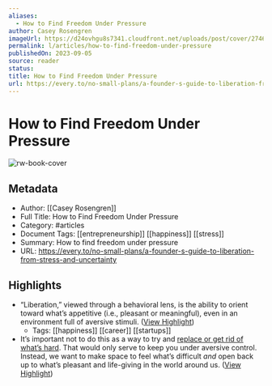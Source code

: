 ```yaml
---
aliases:
  - How to Find Freedom Under Pressure
author: Casey Rosengren
imageUrl: https://d24ovhgu8s7341.cloudfront.net/uploads/post/cover/2746/danshipper_a_graphic_of_chains_breaking_apart_symbolizing_liber_69b5b772-75fe-4e2e-9e88-b4533d9840c3.png
permalink: l/articles/how-to-find-freedom-under-pressure
publishedOn: 2023-09-05
source: reader
status: 
title: How to Find Freedom Under Pressure
url: https://every.to/no-small-plans/a-founder-s-guide-to-liberation-from-stress-and-uncertainty
---
```

# How to Find Freedom Under Pressure

![rw-book-cover](https://d24ovhgu8s7341.cloudfront.net/uploads/post/cover/2746/danshipper_a_graphic_of_chains_breaking_apart_symbolizing_liber_69b5b772-75fe-4e2e-9e88-b4533d9840c3.png)

## Metadata

- Author: [[Casey Rosengren]]
- Full Title: How to Find Freedom Under Pressure
- Category: #articles
- Document Tags: [[entrepreneurship]] [[happiness]] [[stress]]
- Summary: How to find freedom under pressure
- URL: https://every.to/no-small-plans/a-founder-s-guide-to-liberation-from-stress-and-uncertainty

## Highlights

- “Liberation,” viewed through a behavioral lens, is the ability to orient toward what’s appetitive (i.e., pleasant or meaningful), even in an environment full of aversive stimuli. ([View Highlight](https://read.readwise.io/read/01hbbah359majzffjhcf81qwgf))
    - Tags: [[happiness]] [[career]] [[startups]]
- It’s important not to do this as a way to try and [replace or get rid of what’s hard](https://every.to/no-small-plans/how-to-break-the-anxiety-fear-avoidance-cycle). That would only serve to keep you under aversive control. Instead, we want to make space to feel what’s difficult _and_ open back up to what’s pleasant and life-giving in the world around us. ([View Highlight](https://read.readwise.io/read/01hbbap3h2mtsdra65xbxa74tm))
